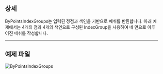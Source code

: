 ## 상세
ByPointsIndexGroups는 입력된 정점과 색인을 기반으로 메쉬를 반환합니다. 아래 예제에서는 4개의 점과 4개의 색인으로 구성된 IndexGroup을 사용하여 네 면으로 이루어진 메쉬를 작성합니다.
___
## 예제 파일

![ByPointsIndexGroups](./Autodesk.DesignScript.Geometry.Mesh.ByPointsIndexGroups_img.png)

